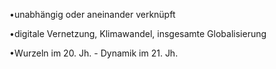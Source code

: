 •unabhängig oder aneinander verknüpft 

•digitale Vernetzung, Klimawandel, insgesamte Globalisierung

•Wurzeln im 20. Jh. - Dynamik im 21. Jh.